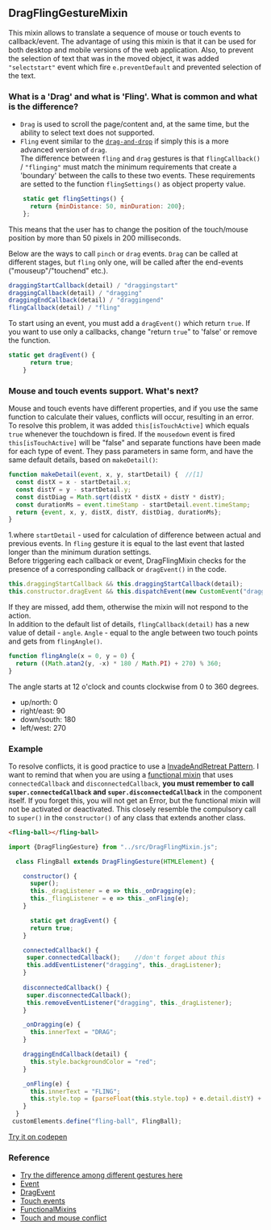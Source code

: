## DragFlingGestureMixin
This mixin allows to translate a sequence of mouse or touch events to callback/event. The advantage of using this mixin is that it can be used for both desktop and mobile versions of the web application. Also, to prevent the selection of text that was in the moved object, it was added `"selectstart"` event which fire `e.preventDefault` and prevented selection of the text.<br>
### What is a 'Drag' and what is 'Fling'. What is common and what is the difference? 
* `Drag` is used to scroll the page/content and, at the same time, but the ability to select text does not supported. <br>
* `Fling` event similar to the [`drag-and-drop`](https://ru.wikipedia.org/wiki/Drag-and-drop) if simply this is a more advanced version of `drag`. <br>
The difference between `fling` and `drag` gestures is that `flingCallback()` / `"flinging"` must match the minimum requirements that create a 'boundary' between the calls to these two events. These requirements are setted to the function `flingSettings()` as object property value. 
```javascript
    static get flingSettings() {
      return {minDistance: 50, minDuration: 200};
    };
```
This means that the user has to change the position of the touch/mouse position by more than 50 pixels in 200 milliseconds.<br>

Below are the ways to call `pinch` or `drag` events. `Drag` can be called at different stages, but `fling` only one, will be called after the end-events ("mouseup"/"touchend" etc.).
```javascript
draggingStartCallback(detail) / "draggingstart"
draggingCallback(detail) / "dragging"
draggingEndCallback(detail) / "draggingend"
flingCallback(detail) / "fling"
```
To start using an event, you must add a `dragEvent()` which return `true`. If you want to use only a callbacks, change "return `true`" to 'false' or remove the function.
```javascript
static get dragEvent() {
      return true;
    }
```
### Mouse and touch events support. What's next?
Mouse and touch events have different properties, and if you use the same function to calculate their values, conflicts will occur, resulting in an error. To resolve this problem, it was added `this[isTouchActive]` which equals `true` whenever the touchdown is fired. If the `mousedown` event is fired `this[isTouchActive]` will be "false" and separate functions have been made for each type of event. They pass parameters in same form, and have the same default details, based on `makeDetail()`:
```javascript
function makeDetail(event, x, y, startDetail) {  //[1]
  const distX = x - startDetail.x; 
  const distY = y - startDetail.y;
  const distDiag = Math.sqrt(distX * distX + distY * distY);
  const durationMs = event.timeStamp - startDetail.event.timeStamp;
  return {event, x, y, distX, distY, distDiag, durationMs};
}
```
1.where `startDetail` - used for calculation of difference between actual and previous events. In `fling` gesture it is equal to the last event that lasted longer than the minimum duration settings.<br>
Before triggering each callback or event, DragFlingMixin checks for the presence of a corresponding callback or `dragEvent()` in the code.
```javascript
this.draggingStartCallback && this.draggingStartCallback(detail); 
this.constructor.dragEvent && this.dispatchEvent(new CustomEvent("draggingstart", {bubbles: true, detail}));
```
If they are missed, add them, otherwise the mixin will not respond to the action.<br>
In addition to the default list of details, `flingCallback(detail)` has a new value of detail - `angle`.
`Angle` - equal to the angle between two touch points and gets from `flingAngle()`.

```javascript
function flingAngle(x = 0, y = 0) {
  return ((Math.atan2(y, -x) * 180 / Math.PI) + 270) % 360;
}
```
The angle starts at 12 o'clock and counts clockwise from 0 to 360 degrees.
   * up/north:   0
   * right/east: 90
   * down/south: 180
   * left/west:  270
   
### Example
To resolve conflicts, it is good practice to use a [InvadeAndRetreat Pattern](https://github.com/orstavik/JoiComponents/blob/master/book/chapter3/Pattern2_InvadeAndRetreat.md). 
I want to remind that when you are using a [functional mixin](https://github.com/orstavik/JoiComponents/blob/master/book/chapter2/Pattern2_FunctionalMixin.md) that uses `connectedCallback` and `disconnectedCallback`,
**you must remember to call `super.connectedCallback` and `super.disconnectedCallback`** in the component itself. 
If you forget this, you will not get an Error, but the functional mixin will not be activated or deactivated.
This closely resemble the compulsory call to `super()` in the `constructor()` of any class that extends another class. 
```html
<fling-ball></fling-ball>
```
```javascript
import {DragFlingGesture} from "../src/DragFlingMixin.js";

  class FlingBall extends DragFlingGesture(HTMLElement) {

    constructor() {
      super();
      this._dragListener = e => this._onDragging(e);
      this._flingListener = e => this._onFling(e);
    }

      static get dragEvent() {
      return true;
    }

    connectedCallback() {
     super.connectedCallback();    //don't forget about this
     this.addEventListener("dragging", this._dragListener);
    }
    
    disconnectedCallback() {
     super.disconnectedCallback();
     this.removeEventListener("dragging", this._dragListener);
    }

    _onDragging(e) {
      this.innerText = "DRAG";
    }

    draggingEndCallback(detail) {
      this.style.backgroundColor = "red";
    }

    _onFling(e) {
      this.innerText = "FLING";
      this.style.top = (parseFloat(this.style.top) + e.detail.distY) + "px";
    }
  }
 customElements.define("fling-ball", FlingBall);
```
[Try it on codepen](https://codepen.io/Halochkin/pen/JZBWQp?editors=0010)
### Reference
* [Try the difference among different gestures here](https://rawgit.com/Halochkin/Components/master/Gestures/GesturesTest1.html)
* [Event](https://developer.mozilla.org/en-US/docs/Web/API/Event)
* [DragEvent](https://developer.mozilla.org/en-US/docs/Web/API/DragEvent)
* [Touch events](https://developer.mozilla.org/en-US/docs/Web/API/Touch_events)
* [FunctionalMixins](https://github.com/orstavik/JoiComponents/blob/master/book/chapter2/Pattern2_FunctionalMixin.md)
* [Touch and mouse conflict](https://github.com/orstavik/JoiComponents/blob/master/book/chapter3/Problem_touch_the_mouse.md)


